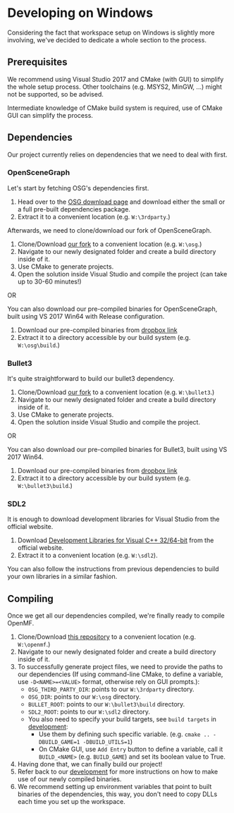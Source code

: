 # Developing on Windows

Considering the fact that workspace setup on Windows is slightly more involving, we've decided to dedicate a whole section to the process.

## Prerequisites

We recommend using Visual Studio 2017 and CMake (with GUI) to simplify the whole setup process. Other toolchains (e.g. MSYS2, MinGW, ...) might not be supported, so be advised.

Intermediate knowledge of CMake build system is required, use of CMake GUI can simplify the process.

## Dependencies

Our project currently relies on dependencies that we need to deal with first.

### OpenSceneGraph

Let's start by fetching OSG's dependencies first.

1. Head over to the [OSG download page](http://www.openscenegraph.org/index.php/download-section/dependencies) and download either the small or a full pre-built dependencies package.
2. Extract it to a convenient location (e.g. `W:\3rdparty`.)

Afterwards, we need to clone/download our fork of OpenSceneGraph.

1. Clone/Download [our fork](https://github.com/OpenMafia/osg) to a convenient location (e.g. `W:\osg`.)
2. Navigate to our newly designated folder and create a build directory inside of it.
3. Use CMake to generate projects.
4. Open the solution inside Visual Studio and compile the project (can take up to 30-60 minutes!)

OR

You can also download our pre-compiled binaries for OpenSceneGraph, built using VS 2017 Win64 with Release configuration.

1. Download our pre-compiled binaries from [dropbox link](https://www.dropbox.com/s/5lxzkm7ip6lixd3/omf_osg_vs2017_win64_rel.zip?dl=0)
2. Extract it to a directory accessible by our build system (e.g. `W:\osg\build`.)

### Bullet3

It's quite straightforward to build our bullet3 dependency.

1. Clone/Download [our fork](https://github.com/OpenMafia/bullet3) to a convenient location (e.g. `W:\bullet3`.)
2. Navigate to our newly designated folder and create a build directory inside of it.
3. Use CMake to generate projects.
4. Open the solution inside Visual Studio and compile the project.

OR

You can also download our pre-compiled binaries for Bullet3, built using VS 2017 Win64.

1. Download our pre-compiled binaries from [dropbox link](https://www.dropbox.com/s/b4m39h93j5cgku1/omf_bullet3_vs2017_win64.zip?dl=0)
2. Extract it to a directory accessible by our build system (e.g. `W:\bullet3\build`.)

### SDL2

It is enough to download development libraries for Visual Studio from the official website.

1. Download [Development Libraries for Visual C++ 32/64-bit](https://www.libsdl.org/download-2.0.php) from the official website.
2. Extract it to a convenient location (e.g. `W:\sdl2`).

You can also follow the instructions from previous dependencies to build your own libraries in a similar fashion.


## Compiling

Once we get all our dependencies compiled, we're finally ready to compile OpenMF.

1. Clone/Download [this repository](https://github.com/OpenMafia/OpenMF/) to a convenient location (e.g. `W:\openmf`.)
2. Navigate to our newly designated folder and create a build directory inside of it.
3. To successfully generate project files, we need to provide the paths to our dependencies (If using command-line CMake, to define a variable, use `-D<NAME>=<VALUE>` format, otherwise rely on GUI prompts.):
   * `OSG_THIRD_PARTY_DIR`: points to our `W:\3rdparty` directory.
   * `OSG_DIR`: points to our `W:\osg` directory.
   * `BULLET_ROOT`: points to our `W:\bullet3\build` directory.
   * `SDL2_ROOT`: points to our `W:\sdl2` directory.
   * You also need to specify your build targets, see `build targets` in [development](https://github.com/OpenMafia/OpenMF/tree/master/docs/development.md):
        - Use them by defining such specific variable. (e.g. `cmake .. -DBUILD_GAME=1 -DBUILD_UTILS=1`)
        - On CMake GUI, use `Add Entry` button to define a variable, call it `BUILD_<NAME>` (e.g. `BUILD_GAME`) and set its boolean value to True.
4. Having done that, we can finally build our project!
5. Refer back to our [development](https://github.com/OpenMafia/OpenMF/tree/master/docs/development.md) for more instructions on how to make use of our newly compiled binaries.
6. We recommend setting up environment variables that point to built binaries of the dependencies, this way, you don't need to copy DLLs each time you set up the workspace.
